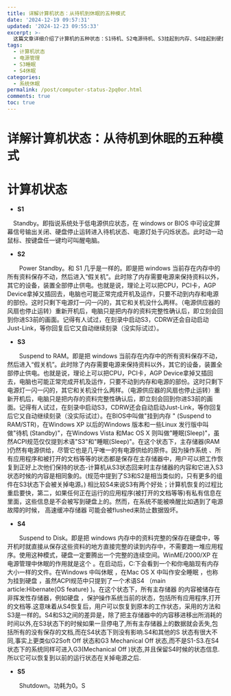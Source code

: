 ```yaml
---
title: 详解计算机状态：从待机到休眠的五种模式
date: '2024-12-19 09:57:31'
updated: '2024-12-23 09:55:33'
excerpt: >-
  这篇文章详细介绍了计算机的五种状态：S1待机、S2电源待机、S3挂起到内存、S4挂起到硬盘和S5关机。S1和S2状态类似，都是低电源供应状态，但S2更为彻底。S3状态将内存数据保持不变，其他设备停止供电，恢复时快速回到原状态。S4状态将内存数据保存到硬盘，适合长时间离线，恢复时数据不会丢失。S5状态则是完全关机，功耗为0。这些状态有助于节能和管理计算机运行。
tags:
  - 计算机状态
  - 电源管理
  - S3睡眠
  - S4休眠
categories:
  - 系统休眠
permalink: /post/computer-status-2pq0or.html
comments: true
toc: true
---
```


# 详解计算机状态：从待机到休眠的五种模式

# 计算机状态

* **S1**

　Standby。即指说系统处于低电源供应状态，在 windows or BIOS 中可设定屏幕信号输出关闭、硬盘停止运转进入待机状态、电源灯处于闪烁状态。此时动一动鼠标、按键盘任一键均可叫醒电脑。

* **S2**

　　Power Standby。和 S1 几乎是一样的。即是把 windows 当前存在内存中的所有资料保存不动，然后进入“假关机”。此时除了内存需要电源来保持资料以外，其它的设备，装置全部停止供电。也就是说，理论上可以把CPU，PCI卡，AGP Device拿掉又插回去，电脑也可能正常完成开机及运作，只要不动到内存和电源的部份。这时只剩下电源灯一闪一闪的，其它和关机没什么两样。（电源供应器的风扇也停止运转）重新开机后，电脑只是把内存的资料完整性确认后，即立刻会回到你进S3前的画面。记得有人试过，在刻录中启动S3，CDRW还会自动启动Just-Link，等你回复后它又自动继续刻录（没实际试过）。

* **S3**

　　Suspend to RAM。即是把 windows 当前存在内存中的所有资料保存不动，然后进入“假关机”。此时除了内存需要电源来保持资料以外，其它的设备，装置全部停止供电。也就是说，理论上可以把CPU，PCI卡，AGP Device拿掉又插回去，电脑也可能正常完成开机及运作，只要不动到内存和电源的部份。这时只剩下电源灯一闪一闪的，其它和关机没什么两样。（电源供应器的风扇也停止运转）重新开机后，电脑只是把内存的资料完整性确认后，即立刻会回到你进S3前的画面。记得有人试过，在刻录中启动S3，CDRW还会自动启动Just-Link，等你回复后它又自动继续刻录（没实际试过）。在BIOS中叫做"挂到内存 " (Suspend to RAM/STR)，在Windows XP 以后的Windows 版本和一些Linux 发行版中叫做"待机 (Standby)"，在Windows Vista 和Mac OS X 则叫做"睡眠(Sleep)"，虽然ACPI规范仅仅提到术语"S3"和"睡眠(Sleep)"。在这个状态下，主存储器(RAM )仍然有电源供给，尽管它也是几乎唯一的有电源供给的原件。因为操作系统 、所有应用程序和被打开的文档等等的状态都是保存在主存储器中，用户可以把工作恢复到正好上次他们保持的状态-计算机从S3状态回来时主存储器的内容和它进入S3状态时候的内容是相同象的。(规范中提到了S3和S2是相当类似的，只有更多的组件在S3状态下会被关掉电源。) 相比较S4来说S3有两个好处；计算机恢复的过程比重启要快，第二，如果任何正在运行的应用程序(被打开的文档等等)有私有信息在里面，这些信息是不会被写到硬盘上的。然而，在系统不能被唤醒比如遇到了电源故障的时候， 高速缓冲存储器 可能会被flushed来防止数据毁坏。

* **S4**

　　Suspend to Disk。即是把 windows 内存中的资料完整的保存在硬盘中，等开机时就直接从保存这些资料的地方直接完整的读到内存中，不需要跑一堆应用程序。使用这种模式，硬盘一定要腾出一个完整的连续空间。WinME/2000/XP 在电源管理中休眠的作用就是这个 。在启动后，C:下会看到一个和你电脑现有内存大小一样的文件。在Windows 中叫休眠 ，在Mac OS X 中叫作安全睡眠 ，也称为挂到硬盘 ，虽然ACPI规范中只提到了一个术语S4 （main article:Hibernate(OS feature) )。在这个状态下，所有主存储器 的内容被储存在非挥发性存储器，例如硬盘 ，保护操作系统当前的状态，包括所有应用程序,打开的文档等.这意味着从S4恢复后，用户可以恢复到原本的工作状态，采用的方法和S3是一样的。S4和S3之间的差异是，除了把主存储器中的内容移进移出所消耗的时间以外,在S3状态下的时候如果一旦停电了,所有主存储器上的数据就会丢失,包括所有的没有保存的文档,而在S4状态下则没有影响.S4和其他的S 状态有很大不同,事实上更类似G2Soft Off 状态和G3 Mechanical Off 状态,而不是S1-S3.在S4状态下的系统同样可进入G3(Mechanical Off )状态,并且保留S4时候的状态信息.所以它可以恢复到以前的运行状态在关掉电源之后.

* **S5**

　　Shutdown。功耗为0。S
